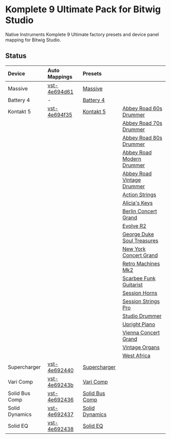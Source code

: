 Komplete 9 Ultimate Pack for Bitwig Studio
================

Native Instruments Komplete 9 Ultimate factory presets and device panel mapping for Bitwig Studio.

## Status

Device|Auto Mappings|Presets||
:---|:---|:---|:---|
Massive|[vst-4e694d61](https://github.com/jhorology/KompletePack4Bitwig/tree/master/Auto%20Mappings/vst-4e694d61)|[Massive](https://github.com/jhorology/KompletePack4Bitwig/tree/master/Presets/Massive)||
Battery 4| - |[Battery 4](https://github.com/jhorology/KompletePack4Bitwig/tree/master/Presets/Battery%204)||
Kontakt 5|[vst-4e694f35](https://github.com/jhorology/KompletePack4Bitwig/tree/master/Auto%20Mappings/vst-4e694f35)|[Kontakt 5](https://github.com/jhorology/KompletePack4Bitwig/tree/master/Presets/Kontakt%205)|[Abbey Road 60s Drummer](https://github.com/jhorology/KompletePack4Bitwig/tree/master/Presets/Kontakt%205/Abbey%20Road%2060s%20Drummer)|
||||[Abbey Road 70s Drummer](https://github.com/jhorology/KompletePack4Bitwig/tree/master/Presets/Kontakt%205/Abbey%20Road%2070s%20Drummer)|
||||[Abbey Road 80s Drummer](https://github.com/jhorology/KompletePack4Bitwig/tree/master/Presets/Kontakt%205/Abbey%20Road%2080s%20Drummer)|
||||[Abbey Road Modern Drummer](https://github.com/jhorology/KompletePack4Bitwig/tree/master/Presets/Kontakt%205/Abbey%20Road%20Modern%20Drummer)|
||||[Abbey Road Vintage Drummer](https://github.com/jhorology/KompletePack4Bitwig/tree/master/Presets/Kontakt%205/Abbey%20Road%20Vintage%20Drummer)|
||||[Action Strings](https://github.com/jhorology/KompletePack4Bitwig/tree/master/Presets/Kontakt%205/Action%20Strings)|
||||[Alicia's Keys](https://github.com/jhorology/KompletePack4Bitwig/tree/master/Presets/Kontakt%205/Alicia's%20Keys)|
||||[Berlin Concert Grand](https://github.com/jhorology/KompletePack4Bitwig/tree/master/Presets/Kontakt%205/Berlin%20Concert%20Grand)|
||||[Evolve R2](https://github.com/jhorology/KompletePack4Bitwig/tree/master/Presets/Kontakt%205/Evolve%20R2)|
||||[George Duke Soul Treasures](https://github.com/jhorology/KompletePack4Bitwig/tree/master/Presets/Kontakt%205/George%20Duke%20Soul%20Treasures)|
||||[New York Concert Grand](https://github.com/jhorology/KompletePack4Bitwig/tree/master/Presets/Kontakt%205/New%20York%20Concert%20Grand)|
||||[Retro Machines Mk2](https://github.com/jhorology/KompletePack4Bitwig/tree/master/Presets/Kontakt%205/Retro%20Machines%20Mk2)|
||||[Scarbee Funk Guitarist](https://github.com/jhorology/KompletePack4Bitwig/tree/master/Presets/Kontakt%205/Scarbee%20Funk%20Guitarist)|
||||[Session Horns](https://github.com/jhorology/KompletePack4Bitwig/tree/master/Presets/Kontakt%205/Session%20Horns)|
||||[Session Strings Pro](https://github.com/jhorology/KompletePack4Bitwig/tree/master/Presets/Kontakt%205/Session%20Strings%20Pro)|
||||[Studio Drummer](https://github.com/jhorology/KompletePack4Bitwig/tree/master/Presets/Kontakt%205/Studio%20Drummer)|
||||[Upright Piano](https://github.com/jhorology/KompletePack4Bitwig/tree/master/Presets/Kontakt%205/Upright%20Piano)|
||||[Vienna Concert Grand](https://github.com/jhorology/KompletePack4Bitwig/tree/master/Presets/Kontakt%205/Vienna%20Concert%20Grand)|
||||[Vintage Organs](https://github.com/jhorology/KompletePack4Bitwig/tree/master/Presets/Kontakt%205/Vintage%20Organs)|
||||[West Africa](https://github.com/jhorology/KompletePack4Bitwig/tree/master/Presets/Kontakt%205/West%20Africa)|
Supercharger|[vst-4e692440](https://github.com/jhorology/KompletePack4Bitwig/tree/master/Auto%20Mappings/vst-4e692440)|[Supercharger](https://github.com/jhorology/KompletePack4Bitwig/tree/master/Presets/Supercharger)||
Vari Comp|[vst-4e69243b](https://github.com/jhorology/KompletePack4Bitwig/tree/master/Auto%20Mappings/vst-4e69243b)|[Vari Comp](https://github.com/jhorology/KompletePack4Bitwig/tree/master/Presets/Vari%20Comp)||
Solid Bus Comp|[vst-4e692436](https://github.com/jhorology/KompletePack4Bitwig/tree/master/Auto%20Mappings/vst-4e692436)|[Solid Bus Comp](https://github.com/jhorology/KompletePack4Bitwig/tree/master/Presets/Solid%20Bus%20Comp)||
Solid Dynamics|[vst-4e692437](https://github.com/jhorology/KompletePack4Bitwig/tree/master/Auto%20Mappings/vst-4e692437)|[Solid Dynamics](https://github.com/jhorology/KompletePack4Bitwig/tree/master/Presets/Solid%20Dynamics)||
Solid EQ|[vst-4e692438](https://github.com/jhorology/KompletePack4Bitwig/tree/master/Auto%20Mappings/vst-4e692438)|[Solid EQ](https://github.com/jhorology/KompletePack4Bitwig/tree/master/Presets/Solid%20EQ)||


